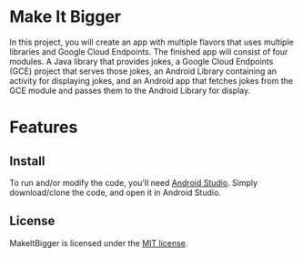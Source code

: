 # Make It Bigger
In this project, you will create an app with multiple flavors that uses
multiple libraries and Google Cloud Endpoints. The finished app will consist
of four modules. A Java library that provides jokes, a Google Cloud Endpoints
(GCE) project that serves those jokes, an Android Library containing an
activity for displaying jokes, and an Android app that fetches jokes from the
GCE module and passes them to the Android Library for display.

# Features

## Install
To run and/or modify the code, you'll need [Android Studio](https://developer.android.com/studio/index.html). Simply download/clone the code, and open it in Android Studio.

## License
MakeItBigger is licensed under the [MIT license](https://en.wikipedia.org/wiki/MIT_License).
